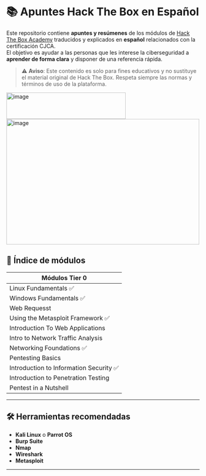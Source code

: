 # 📚 Apuntes Hack The Box en Español

Este repositorio contiene **apuntes y resúmenes** de los módulos de [Hack The Box Academy](https://academy.hackthebox.com/) traducidos y explicados en **español** relacionados con la certificación CJCA.  
El objetivo es ayudar a las personas que les interese la ciberseguridad a **aprender de forma clara** y disponer de una referencia rápida.

> ⚠️ **Aviso**: Este contenido es solo para fines educativos y no sustituye el material original de Hack The Box. Respeta siempre las normas y términos de uso de la plataforma.

<img width="311" height="69" alt="image" src="https://github.com/user-attachments/assets/24da81b4-8450-49d4-9e8a-4ace074913e5" />

<img width="503" height="328" alt="image" src="https://github.com/user-attachments/assets/598d4def-fab5-487d-be10-a716c769a073" />

## 📖 Índice de módulos

| Módulos Tier 0 |
|--------|
| Linux Fundamentals ✅| 
| Windows Fundamentals ✅|
| Web Requesst |
| Using the Metasploit Framework ✅|
| Introduction To Web Applications |
| Intro to Network Traffic Analysis |
| Networking Foundations ✅| 
| Pentesting Basics |  
| Introduction to Information Security ✅|
| Introduction to Penetration Testing |
| Pentest in a Nutshell |
---

## 🛠 Herramientas recomendadas

- **Kali Linux** o **Parrot OS**
- **Burp Suite**
- **Nmap**
- **Wireshark**
- **Metasploit**

---
